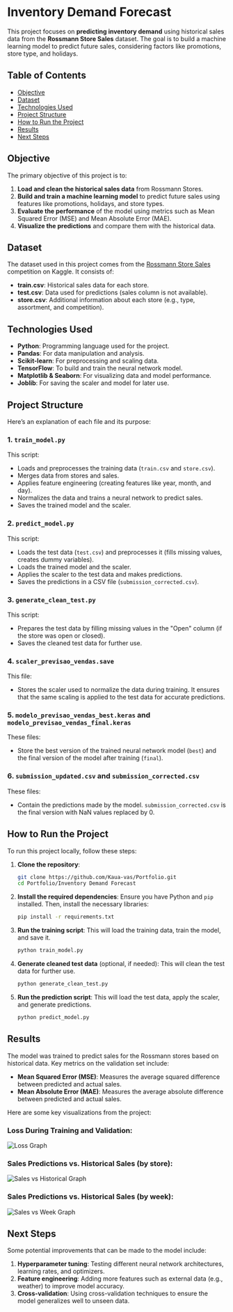 # Inventory Demand Forecast

This project focuses on **predicting inventory demand** using historical sales data from the **Rossmann Store Sales** dataset. The goal is to build a machine learning model to predict future sales, considering factors like promotions, store type, and holidays.

## Table of Contents

- [Objective](#objective)
- [Dataset](#dataset)
- [Technologies Used](#technologies-used)
- [Project Structure](#project-structure)
- [How to Run the Project](#how-to-run-the-project)
- [Results](#results)
- [Next Steps](#next-steps)

## Objective

The primary objective of this project is to:
1. **Load and clean the historical sales data** from Rossmann Stores.
2. **Build and train a machine learning model** to predict future sales using features like promotions, holidays, and store types.
3. **Evaluate the performance** of the model using metrics such as Mean Squared Error (MSE) and Mean Absolute Error (MAE).
4. **Visualize the predictions** and compare them with the historical data.

## Dataset

The dataset used in this project comes from the [Rossmann Store Sales](https://www.kaggle.com/c/rossmann-store-sales) competition on Kaggle. It consists of:
- **train.csv**: Historical sales data for each store.
- **test.csv**: Data used for predictions (sales column is not available).
- **store.csv**: Additional information about each store (e.g., type, assortment, and competition).

## Technologies Used

- **Python**: Programming language used for the project.
- **Pandas**: For data manipulation and analysis.
- **Scikit-learn**: For preprocessing and scaling data.
- **TensorFlow**: To build and train the neural network model.
- **Matplotlib & Seaborn**: For visualizing data and model performance.
- **Joblib**: For saving the scaler and model for later use.

## Project Structure

Here’s an explanation of each file and its purpose:

### 1. `train_model.py`
This script:
- Loads and preprocesses the training data (`train.csv` and `store.csv`).
- Merges data from stores and sales.
- Applies feature engineering (creating features like year, month, and day).
- Normalizes the data and trains a neural network to predict sales.
- Saves the trained model and the scaler.

### 2. `predict_model.py`
This script:
- Loads the test data (`test.csv`) and preprocesses it (fills missing values, creates dummy variables).
- Loads the trained model and the scaler.
- Applies the scaler to the test data and makes predictions.
- Saves the predictions in a CSV file (`submission_corrected.csv`).

### 3. `generate_clean_test.py`
This script:
- Prepares the test data by filling missing values in the "Open" column (if the store was open or closed).
- Saves the cleaned test data for further use.

### 4. `scaler_previsao_vendas.save`
This file:
- Stores the scaler used to normalize the data during training. It ensures that the same scaling is applied to the test data for accurate predictions.

### 5. `modelo_previsao_vendas_best.keras` and `modelo_previsao_vendas_final.keras`
These files:
- Store the best version of the trained neural network model (`best`) and the final version of the model after training (`final`).

### 6. `submission_updated.csv` and `submission_corrected.csv`
These files:
- Contain the predictions made by the model. `submission_corrected.csv` is the final version with NaN values replaced by 0.

## How to Run the Project

To run this project locally, follow these steps:

1. **Clone the repository**:
   ```bash
   git clone https://github.com/Kaua-vas/Portfolio.git
   cd Portfolio/Inventory Demand Forecast
   ```

2. **Install the required dependencies**:
   Ensure you have Python and `pip` installed. Then, install the necessary libraries:
   ```bash
   pip install -r requirements.txt
   ```

3. **Run the training script**:
   This will load the training data, train the model, and save it.
   ```bash
   python train_model.py
   ```

4. **Generate cleaned test data** (optional, if needed):
   This will clean the test data for further use.
   ```bash
   python generate_clean_test.py
   ```

5. **Run the prediction script**:
   This will load the test data, apply the scaler, and generate predictions.
   ```bash
   python predict_model.py
   ```

## Results

The model was trained to predict sales for the Rossmann stores based on historical data. Key metrics on the validation set include:
- **Mean Squared Error (MSE)**: Measures the average squared difference between predicted and actual sales.
- **Mean Absolute Error (MAE)**: Measures the average absolute difference between predicted and actual sales.

Here are some key visualizations from the project:

### Loss During Training and Validation:
![Loss Graph](./images/loss_graph.png)

### Sales Predictions vs. Historical Sales (by store):
![Sales vs Historical Graph](./images/sales_vs_historical.png)

### Sales Predictions vs. Historical Sales (by week):
![Sales vs Week Graph](./images/sales_vs_week.png)

## Next Steps

Some potential improvements that can be made to the model include:
1. **Hyperparameter tuning**: Testing different neural network architectures, learning rates, and optimizers.
2. **Feature engineering**: Adding more features such as external data (e.g., weather) to improve model accuracy.
3. **Cross-validation**: Using cross-validation techniques to ensure the model generalizes well to unseen data.

